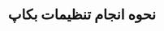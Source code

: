 ---
id: hostDownloadBackupSettings
slug: /hosts/download/backup-settings
title: نحوه انجام تنظیمات بکاپ
---